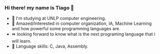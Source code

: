 ### Hi there! my name is Tiago 👋

- 📖 I'm studying at UNLP computer engineering.
- 🤖 Amazed/Interested in computer organization, IA, Machine Learning and how powerful some programming languages ​​are.
- ⏩ looking forward to know what is the next programing language that i will learn.
- 🧠 Language skills: C, Java, Assembly.
